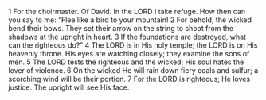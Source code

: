 1	For the choirmaster. Of David. In the LORD I take refuge. How then can you say to me: “Flee like a bird to your mountain!
2	For behold, the wicked bend their bows. They set their arrow on the string to shoot from the shadows at the upright in heart.
3	If the foundations are destroyed, what can the righteous do?”
4	The LORD is in His holy temple; the LORD is on His heavenly throne. His eyes are watching closely; they examine the sons of men.
5	The LORD tests the righteous and the wicked; His soul hates the lover of violence.
6	On the wicked He will rain down fiery coals and sulfur; a scorching wind will be their portion.
7	For the LORD is righteous; He loves justice. The upright will see His face.